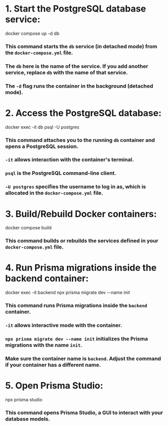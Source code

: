 # 1. Start the PostgreSQL database service:
docker compose up -d db
### This command starts the `db` service (in detached mode) from the `docker-compose.yml` file.
### The `db` here is the name of the service. If you add another service, replace `db` with the name of that service.
### The `-d` flag runs the container in the background (detached mode).


# 2. Access the PostgreSQL database:
docker exec -it db psql -U postgres
### This command attaches you to the running `db` container and opens a PostgreSQL session.
### `-it` allows interaction with the container's terminal.
### `psql` is the PostgreSQL command-line client.
### `-U postgres` specifies the username to log in as, which is allocated in the `docker-compose.yml` file.


# 3. Build/Rebuild Docker containers:
docker compose build
### This command builds or rebuilds the services defined in your `docker-compose.yml` file.


# 4. Run Prisma migrations inside the backend container:
docker exec -it backend npx prisma migrate dev --name init
### This command runs Prisma migrations inside the `backend` container.
### `-it` allows interactive mode with the container.
### `npx prisma migrate dev --name init` initializes the Prisma migrations with the name `init`.
### Make sure the container name is `backend`. Adjust the command if your container has a different name.


# 5. Open Prisma Studio:
npx prisma studio
### This command opens Prisma Studio, a GUI to interact with your database models.
